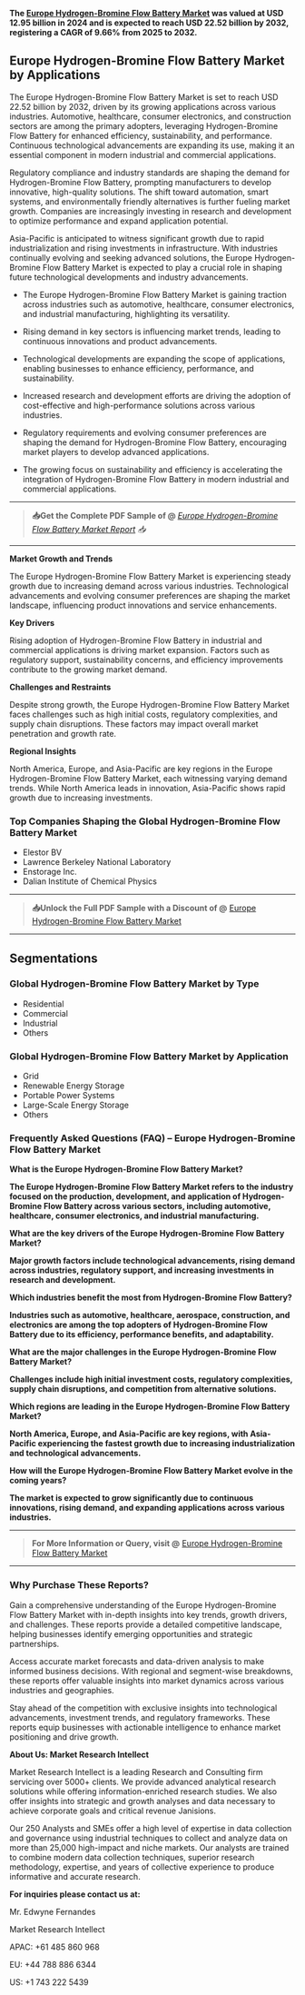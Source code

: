 <p><strong>The <a href="https://www.marketresearchintellect.com/download-sample/?rid=998370&amp;utm_source=Pulse-April-Europe&amp;utm_medium=852">Europe Hydrogen-Bromine Flow Battery Market</a> was valued at USD 12.95 billion in 2024 and is expected to reach USD 22.52 billion by 2032, registering a CAGR of 9.66% from 2025 to 2032.</strong></p><h2>Europe Hydrogen-Bromine Flow Battery Market by Applications&nbsp;</h2><p><p>The Europe Hydrogen-Bromine Flow Battery Market is set to reach USD 22.52 billion by 2032, driven by its growing applications across various industries. Automotive, healthcare, consumer electronics, and construction sectors are among the primary adopters, leveraging Hydrogen-Bromine Flow Battery for enhanced efficiency, sustainability, and performance. Continuous technological advancements are expanding its use, making it an essential component in modern industrial and commercial applications.</p><p>Regulatory compliance and industry standards are shaping the demand for Hydrogen-Bromine Flow Battery, prompting manufacturers to develop innovative, high-quality solutions. The shift toward automation, smart systems, and environmentally friendly alternatives is further fueling market growth. Companies are increasingly investing in research and development to optimize performance and expand application potential.</p><p>Asia-Pacific is anticipated to witness significant growth due to rapid industrialization and rising investments in infrastructure. With industries continually evolving and seeking advanced solutions, the Europe Hydrogen-Bromine Flow Battery Market is expected to play a crucial role in shaping future technological developments and industry advancements.</p></p><ul><li><p>The Europe Hydrogen-Bromine Flow Battery Market is gaining traction across industries such as automotive, healthcare, consumer electronics, and industrial manufacturing, highlighting its versatility.</p></li><li><p>Rising demand in key sectors is influencing market trends, leading to continuous innovations and product advancements.</p></li><li><p>Technological developments are expanding the scope of applications, enabling businesses to enhance efficiency, performance, and sustainability.</p></li><li><p>Increased research and development efforts are driving the adoption of cost-effective and high-performance solutions across various industries.</p></li><li><p>Regulatory requirements and evolving consumer preferences are shaping the demand for Hydrogen-Bromine Flow Battery, encouraging market players to develop advanced applications.</p></li><li><p>The growing focus on sustainability and efficiency is accelerating the integration of Hydrogen-Bromine Flow Battery in modern industrial and commercial applications.</p></li></ul><hr /><blockquote><p><strong><span class="font-[700]">📥Get the Complete PDF Sample of @ </span></strong><em><span class="font-[700]"><a href="https://www.marketresearchintellect.com/download-sample/?rid=998370&amp;utm_source=Pulse-April-Europe&amp;utm_medium=852" target="_blank" data-tracking-control-name="article-ssr-frontend-pulse_little-text-block" data-tracking-will-navigate="" data-test-link="">Europe Hydrogen-Bromine Flow Battery Market Report</a>&nbsp;📥</span></em></p></blockquote><hr /><p class="" data-start="77" data-end="360"><strong data-start="77" data-end="105">Market Growth and Trends</strong></p><p class="" data-start="77" data-end="360">The Europe Hydrogen-Bromine Flow Battery Market is experiencing steady growth due to increasing demand across various industries. Technological advancements and evolving consumer preferences are shaping the market landscape, influencing product innovations and service enhancements.</p><p class="" data-start="362" data-end="606"><strong data-start="362" data-end="377">Key Drivers</strong></p><p class="" data-start="362" data-end="606">Rising adoption of Hydrogen-Bromine Flow Battery in industrial and commercial applications is driving market expansion. Factors such as regulatory support, sustainability concerns, and efficiency improvements contribute to the growing market demand.</p><p class="" data-start="608" data-end="849"><strong data-start="608" data-end="637">Challenges and Restraints</strong></p><p class="" data-start="608" data-end="849">Despite strong growth, the Europe Hydrogen-Bromine Flow Battery Market faces challenges such as high initial costs, regulatory complexities, and supply chain disruptions. These factors may impact overall market penetration and growth rate.</p><p class="" data-start="851" data-end="1095"><strong data-start="851" data-end="872">Regional Insights</strong></p><p class="" data-start="851" data-end="1095">North America, Europe, and Asia-Pacific are key regions in the Europe Hydrogen-Bromine Flow Battery Market, each witnessing varying demand trends. While North America leads in innovation, Asia-Pacific shows rapid growth due to increasing investments.</p><p><h3>Top Companies Shaping the Global Hydrogen-Bromine Flow Battery Market </h3><ul><li>Elestor BV</li><li>Lawrence Berkeley National Laboratory</li><li>Enstorage Inc.</li><li>Dalian Institute of Chemical Physics</li></ul></p><hr /><blockquote><p><strong>📥Unlock the Full PDF Sample with a Discount of @</strong> <a href="https://www.marketresearchintellect.com/ask-for-discount/?rid=998370&amp;utm_source=Pulse-April-Europe&amp;utm_medium=852">Europe Hydrogen-Bromine Flow Battery Market</a></p></blockquote><hr /><p><h2>Segmentations</h2><h3>Global Hydrogen-Bromine Flow Battery Market by Type</h3><ul><li>Residential</li><li>Commercial</li><li>Industrial</li><li>Others</li></ul><h3>Global Hydrogen-Bromine Flow Battery Market by Application</h3><ul><li>Grid</li><li>Renewable Energy Storage</li><li>Portable Power Systems</li><li>Large-Scale Energy Storage</li><li>Others</li></ul></p><h3><strong>Frequently Asked Questions (FAQ) &ndash; Europe Hydrogen-Bromine Flow Battery Market</strong></h3><p><strong>What is the Europe Hydrogen-Bromine Flow Battery Market?</strong></p><p><strong>The Europe Hydrogen-Bromine Flow Battery Market refers to the industry focused on the production, development, and application of Hydrogen-Bromine Flow Battery across various sectors, including automotive, healthcare, consumer electronics, and industrial manufacturing.</strong></p><p><strong>What are the key drivers of the Europe Hydrogen-Bromine Flow Battery Market?</strong></p><p><strong>Major growth factors include technological advancements, rising demand across industries, regulatory support, and increasing investments in research and development.</strong></p><p><strong>Which industries benefit the most from Hydrogen-Bromine Flow Battery?</strong></p><p><strong>Industries such as automotive, healthcare, aerospace, construction, and electronics are among the top adopters of Hydrogen-Bromine Flow Battery due to its efficiency, performance benefits, and adaptability.</strong></p><p><strong>What are the major challenges in the Europe Hydrogen-Bromine Flow Battery Market?</strong></p><p><strong>Challenges include high initial investment costs, regulatory complexities, supply chain disruptions, and competition from alternative solutions.</strong></p><p><strong>Which regions are leading in the Europe Hydrogen-Bromine Flow Battery Market?</strong></p><p><strong>North America, Europe, and Asia-Pacific are key regions, with Asia-Pacific experiencing the fastest growth due to increasing industrialization and technological advancements.</strong></p><p><strong>How will the Europe Hydrogen-Bromine Flow Battery Market evolve in the coming years?</strong></p><p><strong>The market is expected to grow significantly due to continuous innovations, rising demand, and expanding applications across various industries.</strong></p><hr /><blockquote><p><span class="font-[700]"><strong>For More Information or Query, visit&nbsp;@</strong>&nbsp;</span><span class="font-[700]"><a href="https://www.marketresearchintellect.com/product/global-hydrogen-bromine-flow-battery-market/?utm_source=Linkedin&utm_medium=852" target="_blank" data-tracking-control-name="article-ssr-frontend-pulse_little-text-block" data-tracking-will-navigate="" data-test-link="">Europe Hydrogen-Bromine Flow Battery Market</a></span></p></blockquote><hr /><h3><strong data-start="0" data-end="31">Why Purchase These Reports?</strong></h3><p class="" data-start="35" data-end="297">Gain a comprehensive understanding of the Europe Hydrogen-Bromine Flow Battery Market with in-depth insights into key trends, growth drivers, and challenges. These reports provide a detailed competitive landscape, helping businesses identify emerging opportunities and strategic partnerships.</p><p class="" data-start="299" data-end="540">Access accurate market forecasts and data-driven analysis to make informed business decisions. With regional and segment-wise breakdowns, these reports offer valuable insights into market dynamics across various industries and geographies.</p><p class="" data-start="542" data-end="784">Stay ahead of the competition with exclusive insights into technological advancements, investment trends, and regulatory frameworks. These reports equip businesses with actionable intelligence to enhance market positioning and drive growth.</p><p><strong><span class="font-[700]">About Us: Market Research Intellect</span></strong></p><p><span class="">Market Research Intellect is a leading Research and Consulting firm servicing over 5000+ clients. We provide advanced analytical research solutions while offering information-enriched research studies.&nbsp;</span>We also offer insights into strategic and growth analyses and data necessary to achieve corporate goals and critical revenue Janisions.</p><p><span class="">Our 250 Analysts and SMEs offer a high level of expertise in data collection and governance using industrial techniques to collect and analyze data on more than 25,000 high-impact and niche markets. Our analysts are trained to combine modern data collection techniques, superior research methodology, expertise, and years of collective experience to produce informative and accurate research.</span></p><p><strong>For inquiries please contact us at:</strong></p><p>Mr. Edwyne Fernandes</p><p>Market Research Intellect</p><p>APAC: +61 485 860 968</p><p>EU: +44 788 886 6344</p><p>US: +1 743 222 5439</p>